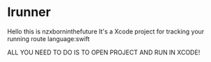 # Irunner
Hello this is nzxborninthefuture
It's a Xcode project for tracking your running route
language:swift

ALL YOU NEED TO DO IS TO OPEN PROJECT AND RUN IN XCODE!
